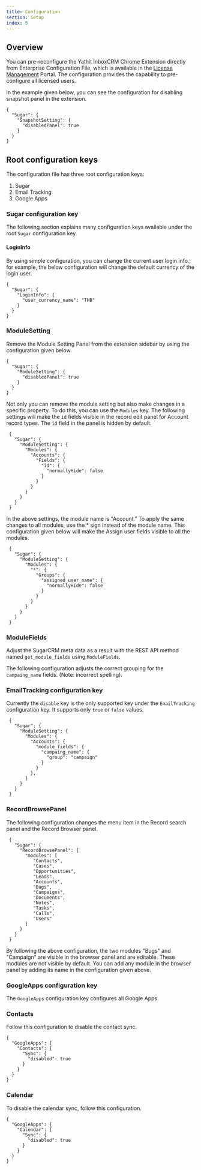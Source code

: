 ```yaml
---
title: Configuration
section: Setup
index: 5
---
```


## Overview

You can pre-reconfigure the Yathit InboxCRM Chrome Extension directly from Enterprise Configuration File, which is available in the [License Management](/portal/index.html) Portal. The configuration provides the capability to pre-configure all licensed users.

In the example given below, you can see the configuration for disabling snapshot panel in the extension.

    {
      "Sugar": {
        "SnapshotSetting": {
          "disabledPanel": true
        }
      }
    }

## Root configuration keys

The configuration file has three root configuration keys:
1) Sugar
2) Email Tracking
3) Google Apps

### Sugar configuration key

The following section explains many configuration keys available under the root `Sugar` configuration key. 

#### LoginInfo

By using simple configuration, you can change the current user login info.; for example, the below configuration will change the default currency of the login user.

    {
      "Sugar": {
        "LoginInfo": {
          "user_currency_name": "THB"
        }
      }
    }

### ModuleSetting

Remove the Module Setting Panel from the extension sidebar by using the configuration given below.

    {
      "Sugar": {
        "ModuleSetting": {
          "disabledPanel": true
        }
      }
    }

Not only you can remove the module setting but also make changes in a specific property. To do this, you can use the `Modules` key. The following settings will make the `id` fields visible in the record edit panel for Account record types. The `id` field in the panel is hidden by default.

     {
       "Sugar": {
         "ModuleSetting": {
           "Modules": {
             "Accounts": {
               "Fields": {
                 "id": {
                   "normallyHide": false
                 }
               }
             }
           }
         }
       }
     }

In the above settings, the module name is "Account." To apply the same changes to all modules, use the * sign instead of the module name. This configuration given below will make the Assign user fields visible to all the modules.

     {
       "Sugar": {
         "ModuleSetting": {
           "Modules": {
             "*": {
               "Groups": {
                 "assigned_user_name": {
                   "normallyHide": false
                 }
               }
             }
           }
         }
       }
     }

### ModuleFields

Adjust the SugarCRM meta data as a result with the REST API method named `get_module_fields` using `ModuleFields`.

The following configuration adjusts the correct grouping for the `campaing_name` fields. (Note: incorrect spelling).

### EmailTracking configuration key

Currently the `disable` key is the only supported key under the `EmailTracking` configuration key. It supports only `true` or `false` values.

     {
       "Sugar": {
         "ModuleSetting": {
           "Modules": {
             "Accounts": {
               "module_fields": {
                 "campaing_name": {
                   "group": "campaign"
                 }
               }
             },
           }
         }
       }
     }

### RecordBrowsePanel

The following configuration changes the menu item in the Record search panel and the Record Browser panel. 

     {
       "Sugar": {
         "RecordBrowsePanel": {
           "modules": [
              "Contacts",
              "Cases",
              "Opportunities",
              "Leads",
              "Accounts",
              "Bugs",
              "Campaigns",
              "Documents",
              "Notes",
              "Tasks",
              "Calls",
              "Users"
           ]
         }
       }
     }

By following the above configuration, the two modules "Bugs" and "Campaign" are visible in the browser panel and are editable. These modules are not visible by default. You can add any module in the browser panel by adding its name in the configuration given above.

### GoogleApps configuration key

The `GoogleApps` configuration key configures all Google Apps.

### Contacts

Follow this configuration to disable the contact sync.

    {
      "GoogleApps": {
        "Contacts": {
          "Sync": {
            "disabled": true
          }
        }
      }
    }

### Calendar

To disable the calendar sync, follow this configuration.

    {
      "GoogleApps": {
        "Calendar": {
          "Sync": {
            "disabled": true
          }
        }
      }
    }
